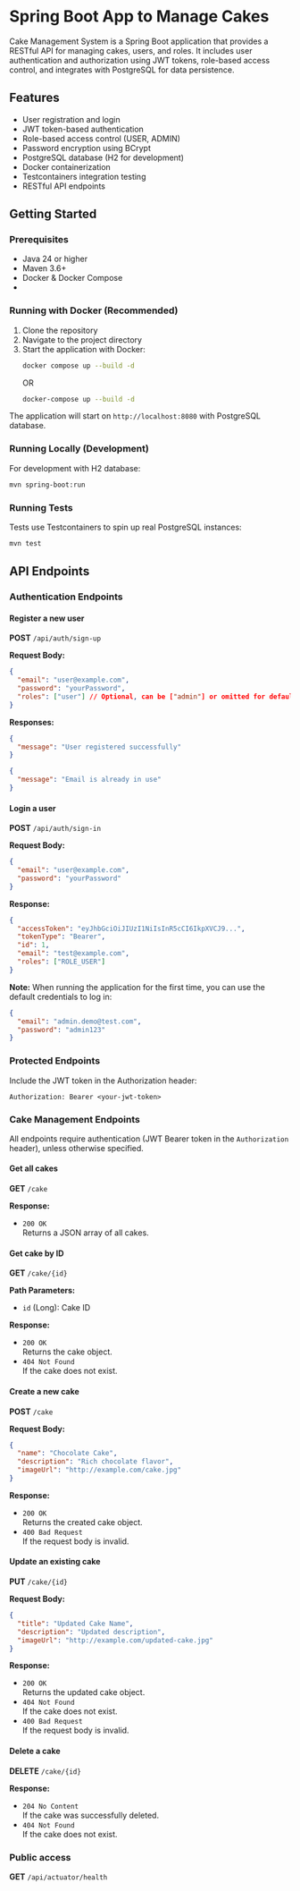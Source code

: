 # Spring Boot App to Manage Cakes

Cake Management System is a Spring Boot application that provides a RESTful API for managing cakes, users, and roles. It includes user authentication and authorization using JWT tokens, role-based access control, and integrates with PostgreSQL for data persistence.

## Features

- User registration and login
- JWT token-based authentication
- Role-based access control (USER, ADMIN)
- Password encryption using BCrypt
- PostgreSQL database (H2 for development)
- Docker containerization
- Testcontainers integration testing
- RESTful API endpoints

## Getting Started

### Prerequisites

- Java 24 or higher
- Maven 3.6+
- Docker & Docker Compose
- 
### Running with Docker (Recommended)

1. Clone the repository
2. Navigate to the project directory
3. Start the application with Docker:
    ```bash
   docker compose up --build -d
   ```
   OR
    ```bash
   docker-compose up --build -d
   ```

The application will start on `http://localhost:8080` with PostgreSQL database.

### Running Locally (Development)

For development with H2 database:
```bash
mvn spring-boot:run
```

### Running Tests

Tests use Testcontainers to spin up real PostgreSQL instances:

```bash
mvn test
```

## API Endpoints

### Authentication Endpoints

#### Register a new user

**POST** `/api/auth/sign-up`

**Request Body:**
```json
{
  "email": "user@example.com",
  "password": "yourPassword",
  "roles": ["user"] // Optional, can be ["admin"] or omitted for default "user"
}
```

**Responses:**
```json
{
  "message": "User registered successfully"
}
```
```json
{
  "message": "Email is already in use"
}
```

#### Login a user
**POST** `/api/auth/sign-in`

**Request Body:**
```json
{
  "email": "user@example.com",
  "password": "yourPassword"
}
```

**Response:**
```json
{
  "accessToken": "eyJhbGciOiJIUzI1NiIsInR5cCI6IkpXVCJ9...",
  "tokenType": "Bearer",
  "id": 1,
  "email": "test@example.com",
  "roles": ["ROLE_USER"]
}
```

**Note:** When running the application for the first time, you can use the default credentials to log in:
```json
{
  "email": "admin.demo@test.com",
  "password": "admin123"
}
```

### Protected Endpoints

Include the JWT token in the Authorization header:
```
Authorization: Bearer <your-jwt-token>
```

### Cake Management Endpoints

All endpoints require authentication (JWT Bearer token in the `Authorization` header), unless otherwise specified.

#### Get all cakes

**GET** `/cake`

**Response:**
- `200 OK`  
  Returns a JSON array of all cakes.

#### Get cake by ID

**GET** `/cake/{id}`

**Path Parameters:**
- `id` (Long): Cake ID

**Response:**
- `200 OK`  
  Returns the cake object.
- `404 Not Found`  
  If the cake does not exist.

#### Create a new cake

**POST** `/cake`

**Request Body:**
```json
{
  "name": "Chocolate Cake",
  "description": "Rich chocolate flavor",
  "imageUrl": "http://example.com/cake.jpg"
}
```

**Response:**

- `200 OK`  
  Returns the created cake object.
- `400 Bad Request`  
  If the request body is invalid.

#### Update an existing cake

**PUT** `/cake/{id}`

**Request Body:**
```json
{
  "title": "Updated Cake Name",
  "description": "Updated description",
  "imageUrl": "http://example.com/updated-cake.jpg"
}
```

**Response:**
- `200 OK`  
  Returns the updated cake object.
- `404 Not Found`  
  If the cake does not exist.
- `400 Bad Request`  
  If the request body is invalid.

#### Delete a cake

**DELETE** `/cake/{id}`

**Response:**

- `204 No Content`  
  If the cake was successfully deleted.
- `404 Not Found`  
  If the cake does not exist.

### Public access

**GET** `/api/actuator/health`



